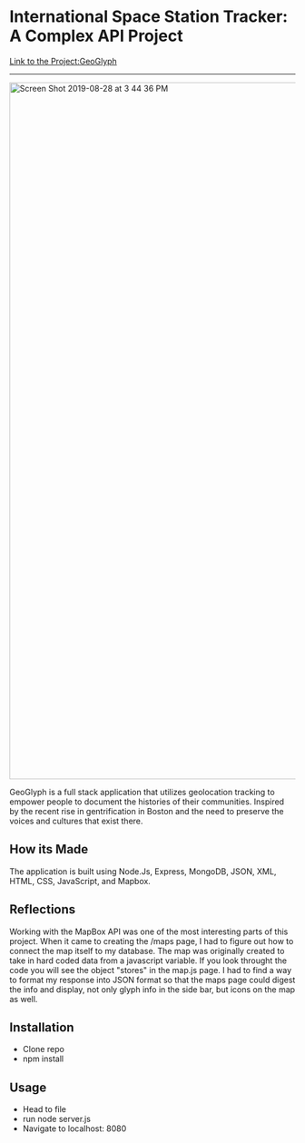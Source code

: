 # International Space Station Tracker: A Complex API Project
[Link to the Project:GeoGlyph](https://geo-glyph.herokuapp.com/) 

___
<img width="1228" alt="Screen Shot 2019-08-28 at 3 44 36 PM" src="https://user-images.githubusercontent.com/49502261/63887440-ce0b9680-c9aa-11e9-9ceb-806926cedccb.png">

GeoGlyph is a full stack application that utilizes geolocation tracking to empower people to document the histories of their communities. Inspired by the recent rise in gentrification in Boston and the need to preserve the voices and cultures that exist there.  

## How its Made
The application is built using Node.Js, Express, MongoDB, JSON, XML, HTML, CSS, JavaScript,  and Mapbox.


## Reflections
Working with the MapBox API was one of the most interesting parts of this project. When it came to creating the /maps page, I had to figure out how to connect the map itself to my database. The map was originally created to take in hard coded data from a javascript variable. If you look throught the code you will see the object "stores" in the map.js page. I had to find a way to format my response into JSON format so that the maps page could digest the info and display, not only glyph info in the side bar, but icons on the map as well. 

## Installation
* Clone repo
* npm install

## Usage
* Head to file 
* run node server.js
* Navigate to localhost: 8080


